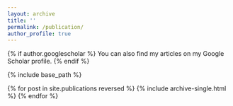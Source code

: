 ```yaml
---
layout: archive
title: ''
permalink: /publication/
author_profile: true
---
```

{% if author.googlescholar %} You can also find my articles on my Google Scholar profile. 
{% endif %}

{% include base_path %}

{% for post in site.publications reversed %} 
{% include archive-single.html %} 
{% endfor %}
